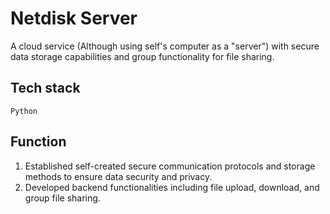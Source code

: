 # Netdisk Server
A cloud service (Although using self's computer as a "server") with secure data storage capabilities and group functionality for file sharing.

## Tech stack
`Python`

## Function
1. Established self-created secure communication protocols and storage methods to ensure data security and privacy.
2. Developed backend functionalities including file upload, download, and group file sharing.
